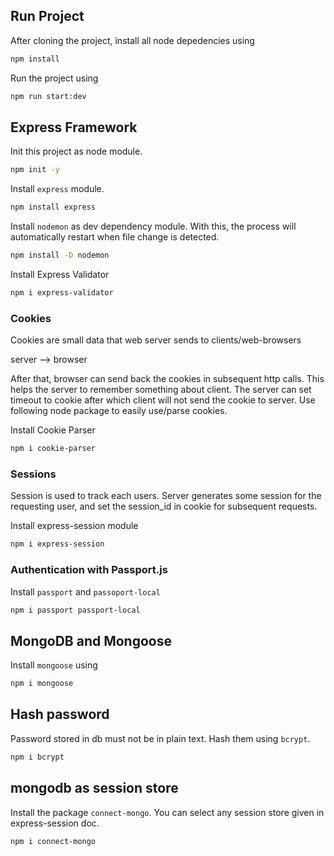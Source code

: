 ## Run Project
After cloning the project, install all node depedencies using
```sh
npm install
```

Run the project using
```sh
npm run start:dev
```

## Express Framework
Init this project as node module.
```sh
npm init -y
```
Install `express` module.
```sh
npm install express
```
Install `nodemon` as dev dependency module. With this, the process will automatically restart when file change is detected.
```sh
npm install -D nodemon
```
Install Express Validator
```sh
npm i express-validator
```

### Cookies
Cookies are small data that web server sends to clients/web-browsers

server --> browser

After that, browser can send back the cookies in subsequent http calls. This helps the server to remember something about client. The server can set timeout to cookie after which client will not send the cookie to server. Use following node package to easily use/parse cookies.

Install Cookie Parser
```sh
npm i cookie-parser
```

### Sessions
Session is used to track each users. Server generates some session for the requesting user, and set the session_id in cookie for subsequent requests.

Install express-session module
```sh
npm i express-session
```

### Authentication with Passport.js
Install `passport` and `passoport-local`
```sh
npm i passport passport-local
```

## MongoDB and Mongoose
Install `mongoose` using
```sh
npm i mongoose
```

## Hash password
Password stored in db must not be in plain text. Hash them using `bcrypt`.
```sh
npm i bcrypt
```

## mongodb as session store 
Install the package `connect-mongo`. You can select any session store given in express-session doc.
```sh
npm i connect-mongo
```
